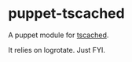 # puppet-tscached
A puppet module for [tscached](https://github.com/zachm/tscached).

It relies on logrotate. Just FYI.
